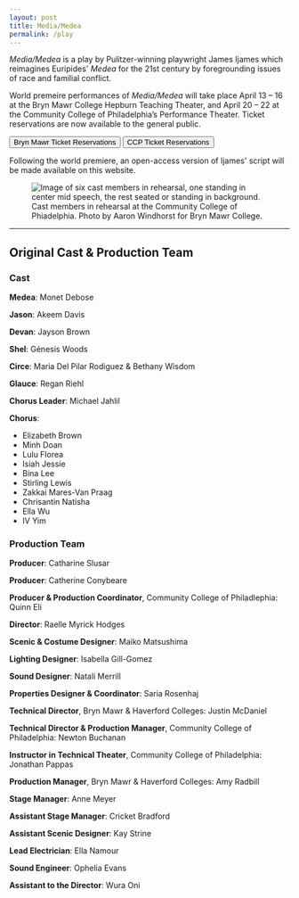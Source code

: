 ```yaml
---
layout: post
title: Media/Medea
permalink: /play
---
```


*Media/Medea* is a play by Pulitzer-winning playwright James Ijames which reimagines Euripides' *Medea* for the 21st century by foregrounding issues of race and familial conflict.

World premeire performances of *Media/Medea* will take place April 13 – 16 at the Bryn Mawr College Hepburn Teaching Theater, and April 20 – 22 at the Community College of Philadelphia’s Performance Theater. Ticket reservations are now available to the general public.

<a href='https://brynmawrarts.ticketleap.com/medea/' target="_blank"><button>Bryn Mawr Ticket Reservations</button></a>
<a href='https://community-college-of-philadelphia.ticketleap.com/media-medea/' target="_blank"><button> CCP Ticket Reservations </button></a>

Following the world premiere, an open-access version of Ijames' script will be made available on this website. 

<figure>
  <img src="{{ site.baseurl }}/assets/images/CCP_Medea_Photography-178.jpg" alt="Image of six cast members in rehearsal, one standing in center mid speech, the rest seated or standing in background."/>
  <figcaption>Cast members in rehearsal at the Community College of Phiadelphia. Photo by Aaron Windhorst for Bryn Mawr College.</figcaption>
</figure>

---

## Original Cast & Production Team

### Cast
**Medea**:  Monet Debose

**Jason**: Akeem Davis

**Devan**: Jayson Brown

**Shel**: Génesis Woods

**Circe**: Maria Del Pilar Rodiguez & Bethany Wisdom

**Glauce**: Regan Riehl

**Chorus Leader**: Michael Jahlil

**Chorus**:
- Elizabeth Brown
- Minh Doan
- Lulu Florea
- Isiah Jessie
- Bina Lee
- Stirling Lewis
- Zakkai Mares-Van Praag
- Chrisantin Natisha
- Ella Wu
- IV Yim

### Production Team
**Producer**: Catharine Slusar

**Producer**: Catherine Conybeare

**Producer & Production Coordinator**, Community College of Philadlephia: Quinn Eli

**Director**: Raelle Myrick Hodges

**Scenic & Costume Designer**: Maiko Matsushima

**Lighting Designer**: Isabella Gill-Gomez

**Sound Designer**: Natali Merrill

**Properties Designer & Coordinator**: Saria Rosenhaj

**Technical Director**, Bryn Mawr & Haverford Colleges: Justin McDaniel

**Technical Director & Production Manager**, Community College of Philadelphia: Newton Buchanan

**Instructor in Technical Theater**, Community College of Philadelphia: Jonathan Pappas

**Production Manager**, Bryn Mawr & Haverford Colleges: Amy Radbill

**Stage Manager**: Anne Meyer

**Assistant Stage Manager**: Cricket Bradford

**Assistant Scenic Designer**: Kay Strine

**Lead Electrician**: Ella Namour

**Sound Engineer**: Ophelia Evans

**Assistant to the Director**: Wura Oni
